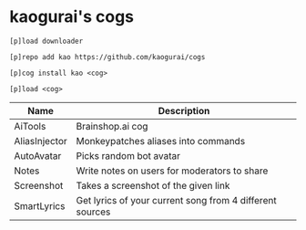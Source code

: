 # kaogurai's cogs

```
[p]load downloader

[p]repo add kao https://github.com/kaogurai/cogs

[p]cog install kao <cog>

[p]load <cog>
```

| Name     | Description                 |
|----------|-----------------------------|
| AiTools  | Brainshop.ai cog |
| AliasInjector  | Monkeypatches aliases into commands |
| AutoAvatar | Picks random bot avatar |
| Notes    | Write notes on users for moderators to share |
| Screenshot | Takes a screenshot of the given link |
| SmartLyrics | Get lyrics of your current song from 4 different sources |

